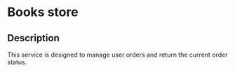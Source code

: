 # Books store

## Description

This service is designed to manage user orders and return the current order status.
